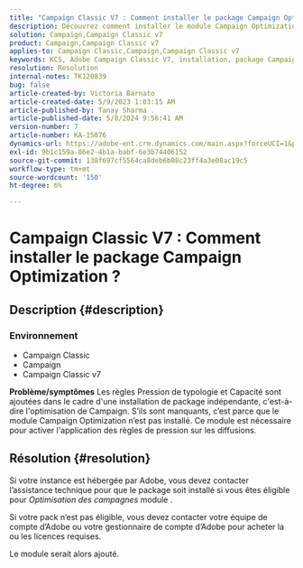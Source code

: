 ```yaml
---
title: "Campaign Classic V7 : Comment installer le package Campaign Optimization ?"
description: Découvrez comment installer le module Campaign Optimization.
solution: Campaign,Campaign Classic v7
product: Campaign,Campaign Classic v7
applies-to: Campaign Classic,Campaign,Campaign Classic v7
keywords: KCS, Adobe Campaign Classic V7, installation, package Campaign Optimization, Adobe Campaign, Adobe Campaign Classic
resolution: Resolution
internal-notes: TK120839
bug: false
article-created-by: Victoria Barnato
article-created-date: 5/9/2023 1:03:15 AM
article-published-by: Tanay Sharma .
article-published-date: 5/8/2024 9:56:41 AM
version-number: 7
article-number: KA-15076
dynamics-url: https://adobe-ent.crm.dynamics.com/main.aspx?forceUCI=1&pagetype=entityrecord&etn=knowledgearticle&id=6b57af43-05ee-ed11-8849-6045bd0065b6
exl-id: 9b1c159a-86e2-4b1a-babf-6e3b74406152
source-git-commit: 138f697cf5564ca8deb6b08c23ff4a3e08ac19c5
workflow-type: tm+mt
source-wordcount: '150'
ht-degree: 6%

---
```


# Campaign Classic V7 : Comment installer le package Campaign Optimization ?

## Description {#description}


### <b>Environnement</b>

- Campaign Classic
- Campaign
- Campaign Classic v7


<b>Problème/symptômes</b>
Les règles Pression de typologie et Capacité sont ajoutées dans le cadre d&#39;une installation de package indépendante, c&#39;est-à-dire l&#39;optimisation de Campaign. S’ils sont manquants, c’est parce que le module Campaign Optimization n’est pas installé.
Ce module est nécessaire pour activer l&#39;application des règles de pression sur les diffusions.




## Résolution {#resolution}


Si votre instance est hébergée par Adobe, vous devez contacter l’assistance technique pour que le package soit installé si vous êtes éligible pour *Optimisation des campagnes* module .

Si votre pack n’est pas éligible, vous devez contacter votre équipe de compte d’Adobe ou votre gestionnaire de compte d’Adobe pour acheter la ou les licences requises.

Le module serait alors ajouté.
